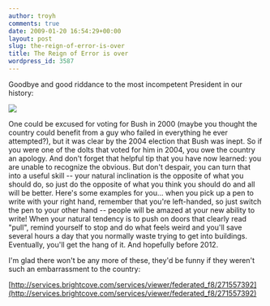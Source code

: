 ```yaml
---
author: troyh
comments: true
date: 2009-01-20 16:54:29+00:00
layout: post
slug: the-reign-of-error-is-over
title: The Reign of Error is over
wordpress_id: 3587
---
```


Goodbye and good riddance to the most incompetent President in our history:

![](http://graphics8.nytimes.com/images/2009/01/20/us/politics/20wave_600.jpg)

One could be excused for voting for Bush in 2000 (maybe you thought the country could benefit from a guy who failed in everything he ever attempted?), but it was clear by the 2004 election that Bush was inept. So if you were one of the dolts that voted for him in 2004, you owe the country an apology. And don't forget that helpful tip that you have now learned: you are unable to recognize the obvious. But don't despair, you can turn that into a useful skill -- your natural inclination is the opposite of what you should do, so just do the opposite of what you think you should do and all will be better. Here's some examples for you... when you pick up a pen to write with your right hand, remember that you're left-handed, so just switch the pen to your other hand -- people will be amazed at your new ability to write! When your natural tendency is to push on doors that clearly read "pull", remind yourself to stop and do what feels weird and you'll save several hours a day that you normally waste trying to get into buildings. Eventually, you'll get the hang of it. And hopefully before 2012.

I'm glad there won't be any more of these, they'd be funny if they weren't such an embarrassment to the country:

[http://services.brightcove.com/services/viewer/federated_f8/271557392](http://services.brightcove.com/services/viewer/federated_f8/271557392)
